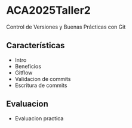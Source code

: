 # ACA2025Taller2

Control de Versiones y Buenas Prácticas con Git

## Características

- Intro
- Beneficios
- Gitflow
- Validacion de commits
- Escritura de commits

## Evaluacion
- Evaluacion practica